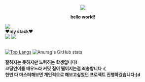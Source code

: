 
<p align="center">
<img src="https://capsule-render.vercel.app/api?type=waving&color=auto&height=300&section=header&text=위정우&fontSize=80" />
</p>


<p align="center">
<strong>
hello world!

<a href="https://hits.seeyoufarm.com"><img src="https://hits.seeyoufarm.com/api/count/incr/badge.svg?url=https%3A%2F%2Fgithub.com%2Fyellow0104&count_bg=%2379C83D&title_bg=%23555555&icon=&icon_color=%23E7E7E7&title=hits&edge_flat=false"/></a>
</strong><br>
<strong>❤️my stack❤️</strong><br>
<img src="https://img.shields.io/badge/-python-blue?style=flat-square&logo=Python&logoColor=white"/>
<img src="https://img.shields.io/badge/-javascript-yellow?style=flat-square&logo=javascript&logoColor=white"/><br><br>

[![Top Langs](https://github-readme-stats.vercel.app/api/top-langs/?username=yellow0104)](https://github.com/anuraghazra/github-readme-stats)
![Anurag's GitHub stats](https://github-readme-stats.vercel.app/api?username=yellow0104&show_icons=true&theme=radical)
 
  
<strong>
잘하지는 못하지만 노력하는 학생입니다!<br>
코딩언어를 배우느라 커밋 질이 떨어지는점 죄송합니다 :(<br>
한번 다 마스터해보면 개인적으로 해보고싶었던 프로젝트 진행하겠습니다:)d<br>
<strong/>
</p>
